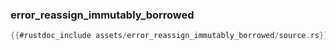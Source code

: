 ### error_reassign_immutably_borrowed

```rust
{{#rustdoc_include assets/error_reassign_immutably_borrowed/source.rs}}
```
<div class="flex-container vis_block" style="position:relative; margin-left:-75px; margin-right:-75px; display: none;">
  <object type="image/svg+xml" class="error_reassign_immutably_borrowed code_panel" data="assets/error_reassign_immutably_borrowed/vis_code.svg"></object>
  <object type="image/svg+xml" class="error_reassign_immutably_borrowed tl_panel" data="assets/error_reassign_immutably_borrowed/vis_timeline.svg" style="width: auto;" onmouseenter="helpers('error_reassign_immutably_borrowed')"></object>
</div>